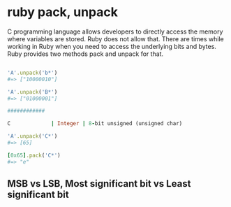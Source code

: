 # ruby pack, unpack

C programming language allows developers to directly access the memory where variables are stored. Ruby does not allow that. There are times while working in Ruby when you need to access the underlying bits and bytes. Ruby provides two methods pack and unpack for that.


```ruby

'A'.unpack('b*')
#=> ["10000010"]

'A'.unpack('B*')
#=> ["01000001"]

############

C             | Integer | 8-bit unsigned (unsigned char)

'A'.unpack('C*')
#=> [65]

[0x65].pack('C*')
#=> "e"

```





## MSB vs LSB, Most significant bit vs Least significant bit



